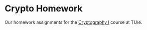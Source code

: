 Crypto Homework
===============
Our homework assignments for the [Cryptography I](http://www.hyperelliptic.org/tanja/teaching/cryptoI13/) course at TU/e.
